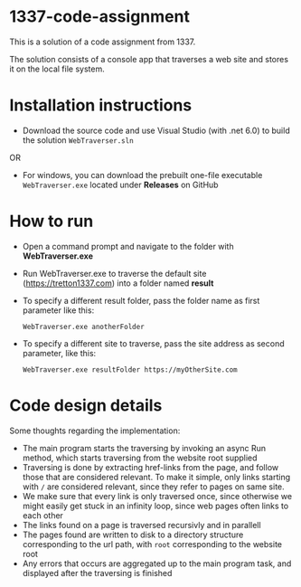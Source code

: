 # 1337-code-assignment

This is a solution of a code assignment from 1337.

The solution consists of a console app that traverses a web site and stores it on the local file system.

# Installation instructions
* Download the source code and use Visual Studio (with .net 6.0) to build the solution `WebTraverser.sln`

OR

* For windows, you can download the prebuilt one-file executable `WebTraverser.exe` located under **Releases** on GitHub

# How to run
* Open a command prompt and navigate to the folder with **WebTraverser.exe**
* Run WebTraverser.exe to traverse the default site (https://tretton1337.com) into a folder named **result** 
* To specify a different result folder, pass the folder name as first parameter like this:

  `WebTraverser.exe anotherFolder`
  
* To specify a different site to traverse, pass the site address as second parameter, like this:

  `WebTraverser.exe resultFolder https://myOtherSite.com`


# Code design details
Some thoughts regarding the implementation:
* The main program starts the traversing by invoking an async Run method, which starts traversing from the website root supplied
* Traversing is done by extracting href-links from the page, and follow those that are considered relevant. To make it simple, only links starting with `/` are considered relevant, since they refer to pages on same site.
* We make sure that every link is only traversed once, since otherwise we might easily get stuck in an infinity loop, since web pages often links to each other
* The links found on a page is traversed recursivly and in parallell
* The pages found are written to disk to a directory structure corresponding to the url path, with `root` corresponding to the website root
* Any errors that occurs are aggregated up to the main program task, and displayed after the traversing is finished
